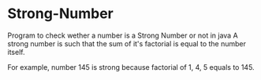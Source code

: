 # Strong-Number
Program to check wether a number is a Strong Number or not in java
A strong number is such that the sum of it's factorial is equal to the number itself.

For example, number 145 is strong because factorial of 1, 4, 5 equals to 145.
